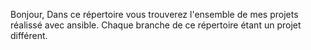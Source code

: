 Bonjour,
Dans ce répertoire vous trouverez l'ensemble de mes projets réalissé avec ansible. Chaque branche de ce répertoire étant un projet différent. 
